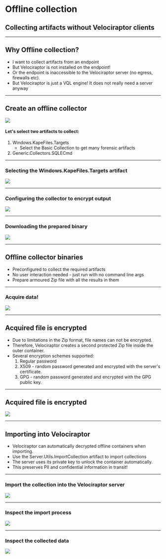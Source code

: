 <!-- .slide: class="title" -->

# Offline collection

## Collecting artifacts without Velociraptor clients

---

<!-- .slide: class="content" -->
## Why Offline collection?

* I want to collect artifacts from an endpoint
* But Velociraptor is not installed on the endpoint!
* Or the endpoint is inaccessible to the Velociraptor server (no egress, firewalls etc).
* But Velociraptor is just a VQL engine!  It does not really need a server anyway

---

<!-- .slide: class="content" -->
## Create an offline collector

<div class="container">
<div class="col">

![](offline_builder.png)

</div>
<div class="col">

#### Let's select two artifacts to collect:

1. Windows.KapeFiles.Targets
    * Select the Basic Collection to get many forensic artifacts
2. Generic.Collectors.SQLECmd

</div>

---

<!-- .slide: class="full_screen_diagram" -->

### Selecting the Windows.KapeFiles.Targets artifact

![](offline_kape_targets.png)

---

<!-- .slide: class="full_screen_diagram" -->

### Configuring the collector to encrypt output

![](offline_configure.png)

---

<!-- .slide: class="full_screen_diagram" -->

### Downloading the prepared binary

![](offline_download_binary.png)

---

<!-- .slide: class="content" -->

## Offline collector binaries

* Preconfigured to collect the required artifacts
* No user interaction needed - just run with no command line args
* Prepare armoured Zip file with all the results in them

---

<!-- .slide: class="full_screen_diagram" -->

### Acquire data!

![](offline_acquire.png)

---

<!-- .slide: class="content" -->

## Acquired file is encrypted

* Due to limitations in the Zip format, file names can not be encrypted.
* Therefore, Velociraptor creates a second protected Zip file inside
  the outer container.
* Several encryption schemes supported:
    1. Regular password
    2. X509 - random password generated and encrypted with the server's certificate.
    3. GPG - random password generated and encrypted with the GPG public key.


---

<!-- .slide: class="content" -->

## Acquired file is encrypted

![](offline_encrypted.png)

---

<!-- .slide: class="content" -->

## Importing into Velociraptor

* Velociraptor can automatically decrypted offline containers when
  importing.
* Use the Server.Utils.ImportCollection artifact to import collections
* The server uses its private key to unlock the container automatically.
* This preserves PII and confidential information in transit!


---

<!-- .slide: class="full_screen_diagram" -->

### Import the collection into the Velociraptor server

![](offline_import.png)

---

<!-- .slide: class="full_screen_diagram" -->

### Inspect the import process

![](offline_import_inspect.png)

---

<!-- .slide: class="full_screen_diagram" -->

### Inspect the collected data

![](offline_import_inspect_data.png)
